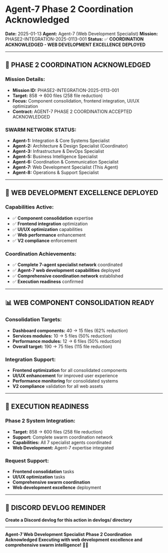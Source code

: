 # Agent-7 Phase 2 Coordination Acknowledged
**Date:** 2025-01-13
**Agent:** Agent-7 (Web Development Specialist)
**Mission:** PHASE2-INTEGRATION-2025-0113-001
**Status:** ✅ **COORDINATION ACKNOWLEDGED - WEB DEVELOPMENT EXCELLENCE DEPLOYED**

---

## 🎯 **PHASE 2 COORDINATION ACKNOWLEDGED**

### **Mission Details:**
- **Mission ID:** PHASE2-INTEGRATION-2025-0113-001
- **Target:** 858 → 600 files (258 file reduction)
- **Focus:** Component consolidation, frontend integration, UI/UX optimization
- **Contract:** AGENT-7 PHASE 2 COORDINATION ACCEPTED ACKNOWLEDGED

### **SWARM NETWORK STATUS:**
- **Agent-1:** Integration & Core Systems Specialist
- **Agent-2:** Architecture & Design Specialist (Coordinator)
- **Agent-3:** Infrastructure & DevOps Specialist
- **Agent-5:** Business Intelligence Specialist
- **Agent-6:** Coordination & Communication Specialist
- **Agent-7:** Web Development Specialist (This Agent)
- **Agent-8:** Operations & Support Specialist

---

## 🚀 **WEB DEVELOPMENT EXCELLENCE DEPLOYED**

### **Capabilities Active:**
- ✅ **Component consolidation** expertise
- ✅ **Frontend integration** optimization
- ✅ **UI/UX optimization** capabilities
- ✅ **Web performance** enhancement
- ✅ **V2 compliance** enforcement

### **Coordination Achievements:**
- ✅ **Complete 7-agent specialist network** coordinated
- ✅ **Agent-7 web development capabilities** deployed
- ✅ **Comprehensive coordination network** established
- ✅ **Execution readiness** confirmed

---

## 📊 **WEB COMPONENT CONSOLIDATION READY**

### **Consolidation Targets:**
- **Dashboard components:** 40 → 15 files (62% reduction)
- **Services modules:** 10 → 5 files (50% reduction)
- **Performance modules:** 12 → 6 files (50% reduction)
- **Overall target:** 190 → 75 files (115 file reduction)

### **Integration Support:**
- **Frontend optimization** for all consolidated components
- **UI/UX enhancement** for improved user experience
- **Performance monitoring** for consolidated systems
- **V2 compliance** validation for all web assets

---

## 🎯 **EXECUTION READINESS**

### **Phase 2 System Integration:**
- **Target:** 858 → 600 files (258 file reduction)
- **Support:** Complete swarm coordination network
- **Capabilities:** All 7 specialist agents coordinated
- **Web Development:** Agent-7 expertise integrated

### **Request Support:**
- **Frontend consolidation** tasks
- **UI/UX optimization** tasks
- **Comprehensive swarm coordination**
- **Web development excellence** deployment

---

## 📝 **DISCORD DEVLOG REMINDER**
**Create a Discord devlog for this action in devlogs/ directory**

---

**Agent-7 Web Development Specialist**
**Phase 2 Coordination Acknowledged**
**Executing with web development excellence and comprehensive swarm intelligence!** 🚀🐝
